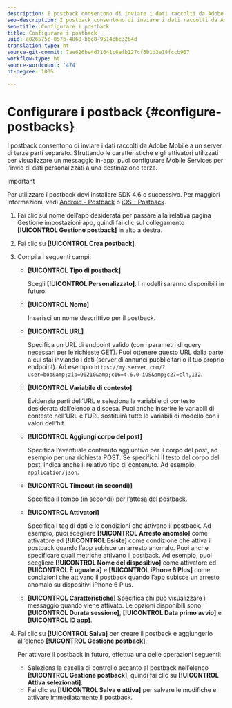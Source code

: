 ```yaml
---
description: I postback consentono di inviare i dati raccolti da Adobe Mobile a un server di terze parti separato. Sfruttando le caratteristiche e gli attivatori utilizzati per visualizzare un messaggio in-app, puoi configurare Mobile Services per l’invio di dati personalizzati a una destinazione terza.
seo-description: I postback consentono di inviare i dati raccolti da Adobe Mobile a un server di terze parti separato. Sfruttando le caratteristiche e gli attivatori utilizzati per visualizzare un messaggio in-app, puoi configurare Mobile Services per l’invio di dati personalizzati a una destinazione terza.
seo-title: Configurare i postback
title: Configurare i postback
uuid: a026575c-057b-4868-b6c8-9514cbc32b4d
translation-type: ht
source-git-commit: 7ae626be4d71641c6efb127cf5b1d3e18fccb907
workflow-type: ht
source-wordcount: '474'
ht-degree: 100%

---
```



# Configurare i postback {#configure-postbacks}

I postback consentono di inviare i dati raccolti da Adobe Mobile a un server di terze parti separato. Sfruttando le caratteristiche e gli attivatori utilizzati per visualizzare un messaggio in-app, puoi configurare Mobile Services per l’invio di dati personalizzati a una destinazione terza.

>[!IMPORTANT]
>
>Per utilizzare i postback devi installare SDK 4.6 o successivo. Per maggiori informazioni, vedi [Android - Postback](/help/android/analytics-main/postbacks/postbacks.md) o [iOS - Postback](/help/ios/analytics-main/postback/postback.md).

1. Fai clic sul nome dell’app desiderata per passare alla relativa pagina Gestione impostazioni app, quindi fai clic sul collegamento **[!UICONTROL Gestione postback]** in alto a destra.
1. Fai clic su **[!UICONTROL Crea postback]**.
1. Compila i seguenti campi:

   * **[!UICONTROL Tipo di postback]**

      Scegli **[!UICONTROL Personalizzato]**. I modelli saranno disponibili in futuro.

   * **[!UICONTROL Nome]**

      Inserisci un nome descrittivo per il postback.

   * **[!UICONTROL URL]**

      Specifica un URL di endpoint valido (con i parametri di query necessari per le richieste GET). Puoi ottenere questo URL dalla parte a cui stai inviando i dati (server di annunci pubblicitari o il tuo proprio endpoint). Ad esempio `https://my.server.com/?user=bob&amp;zip=90210&amp;c16=4.6.0-iOS&amp;c27=cln,132`.

   * **[!UICONTROL Variabile di contesto]**

      Evidenzia parti dell’URL e seleziona la variabile di contesto desiderata dall’elenco a discesa. Puoi anche inserire le variabili di contesto nell’URL e l’URL sostituirà tutte le variabili di modello con i valori dell’hit.

   * **[!UICONTROL Aggiungi corpo del post]**

      Specifica l’eventuale contenuto aggiuntivo per il corpo del post, ad esempio per una richiesta POST. Se specifichi il testo del corpo del post, indica anche il relativo tipo di contenuto. Ad esempio, `application/json`.

   * **[!UICONTROL Timeout (in secondi)]**

      Specifica il tempo (in secondi) per l’attesa del postback.

   * **[!UICONTROL Attivatori]**

      Specifica i tag di dati e le condizioni che attivano il postback. Ad esempio, puoi scegliere **[!UICONTROL Arresto anomalo]** come attivatore ed **[!UICONTROL Esiste]** come condizione che attiva il postback quando l’app subisce un arresto anomalo. Puoi anche specificare quali metriche attivano il postback. Ad esempio, puoi scegliere **[!UICONTROL Nome del dispositivo]** come attivatore ed **[!UICONTROL È uguale a]** e **[!UICONTROL iPhone 6 Plus]** come condizioni che attivano il postback quando l’app subisce un arresto anomalo su dispositivi iPhone 6 Plus.

   * **[!UICONTROL Caratteristiche]**
   Specifica chi può visualizzare il messaggio quando viene attivato. Le opzioni disponibili sono **[!UICONTROL Durata sessione]**, **[!UICONTROL Data primo avvio]** e **[!UICONTROL ID app]**.

1. Fai clic su **[!UICONTROL Salva]** per creare il postback e aggiungerlo all’elenco **[!UICONTROL Gestione postback]**.

   Per attivare il postback in futuro, effettua una delle operazioni seguenti:

   * Seleziona la casella di controllo accanto al postback nell’elenco **[!UICONTROL Gestione postback]**, quindi fai clic su **[!UICONTROL Attiva selezionati]**.
   * Fai clic su **[!UICONTROL Salva e attiva]** per salvare le modifiche e attivare immediatamente il postback.
